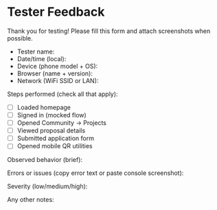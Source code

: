 # Tester Feedback

Thank you for testing! Please fill this form and attach screenshots when possible.

- Tester name:
- Date/time (local):
- Device (phone model + OS):
- Browser (name + version):
- Network (WiFi SSID or LAN):

Steps performed (check all that apply):
- [ ] Loaded homepage
- [ ] Signed in (mocked flow)
- [ ] Opened Community → Projects
- [ ] Viewed proposal details
- [ ] Submitted application form
- [ ] Opened mobile QR utilities

Observed behavior (brief):

Errors or issues (copy error text or paste console screenshot):

Severity (low/medium/high):

Any other notes:
